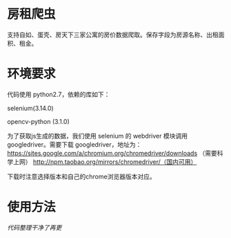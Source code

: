 # 房租爬虫
支持自如、蛋壳、房天下三家公寓的房价数据爬取。保存字段为房源名称、出租面积、租金。

# 环境要求
代码使用 python2.7，依赖的库如下：

selenium(3.14.0)

opencv-python (3.1.0)

为了获取js生成的数据，我们使用 selenium 的 webdriver 模块调用 googledriver。需要下载 googledriver，地址为：
https://sites.google.com/a/chromium.org/chromedriver/downloads （需要科学上网）
http://npm.taobao.org/mirrors/chromedriver/（国内可用）

下载时注意选择版本和自己的chrome浏览器版本对应。

# 使用方法
*代码整理干净了再更*
